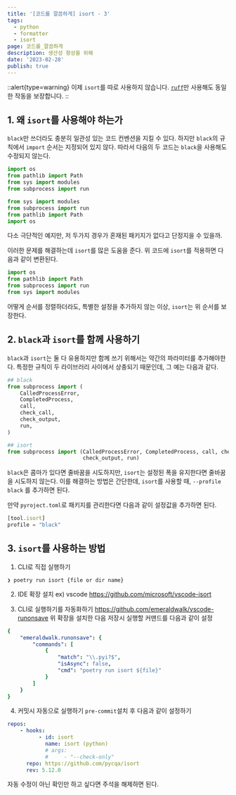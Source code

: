 ```yaml
---
title: '[코드를 깔끔하게] isort - 3'
tags:
  - python
  - formatter
  - isort
page: 코드를_깔끔하게
description: 생산성 향상을 위해
date: '2023-02-28'
publish: true
---
```


::alert{type=warning}
이제 `isort`를 따로 사용하지 않습니다.
[`ruff`](/@post/python/type_hint_4)만 사용해도 동일한 작동을 보장합니다.
::

## 1. 왜 `isort`를 사용해야 하는가

`black`만 쓰더라도 충분히 일관성 있는 코드 컨벤션을 지킬 수 있다. 하지만 `black`의 규칙에서 `import` 순서는 지정되어 있지 않다. 따라서 다음의 두 코드는 `black`을 사용해도 수정되지 않는다.

```python
import os
from pathlib import Path
from sys import modules
from subprocess import run
```
```python
from sys import modules
from subprocess import run
from pathlib import Path
import os
```
다소 극단적인 예지만, 저 두가지 경우가 혼재된 패키지가 없다고 단정지을 수 있을까.

이러한 문제를 해결하는데 `isort`를 많은 도움을 준다. 위 코드에 `isort`를 적용하면 다음과 같이 변환된다.
```python
import os
from pathlib import Path
from subprocess import run
from sys import modules
```
어떻게 순서를 정렬하더라도, 특별한 설정을 추가하지 않는 이상, `isort`는 위 순서를 보장한다.

## 2. `black`과 `isort`를 함께 사용하기
`black`과 `isort`는 둘 다 유용하지만 함께 쓰기 위해서는 약간의 파라미터를 추가해야한다. 특정한 규칙이 두 라이브러리 사이에서 상충되기 때문인데, 그 예는 다음과 같다.
```python
## black
from subprocess import (
    CalledProcessError,
    CompletedProcess,
    call,
    check_call,
    check_output,
    run,
)
```
```python
## isort
from subprocess import (CalledProcessError, CompletedProcess, call, check_call,
                        check_output, run)
```
`black`은 콤마가 있다면 줄바꿈을 시도하지만, `isort`는 설정된 폭을 유지한다면 줄바꿈을 시도하지 않는다.
이를 해결하는 방법은 간단한데, `isort`를 사용할 때, `--profile black` 를 추가하면 된다.

만약 `pyroject.toml`로 패키지를 관리한다면 다음과 같이 설정값을 추가하면 된다.
```js
[tool.isort]
profile = "black"
```

## 3. `isort`를 사용하는 방법

1. CLI로 직접 실행하기
```console
❯ poetry run isort {file or dir name}
```
2. IDE 확장 설치
ex) vscode
https://github.com/microsoft/vscode-isort

3. CLI로 실행하기를 자동화하기
https://github.com/emeraldwalk/vscode-runonsave
위 확장을 설치한 다음 저장시 실행할 커맨드를 다음과 같이 설정
```yaml
{
    "emeraldwalk.runonsave": {
        "commands": [
            {
                "match": "\\.pyi?$",
                "isAsync": false,
                "cmd": "poetry run isort ${file}"
            }
        ]
    }
}
```
4. 커밋시 자동으로 실행하기
`pre-commit`설치 후 다음과 같이 설정하기
```yaml
repos:
    - hooks:
          - id: isort
            name: isort (python)
            # args:
            #     - "--check-only"
      repo: https://github.com/pycqa/isort
      rev: 5.12.0
```
자동 수정이 아닌 확인만 하고 싶다면 주석을 해제하면 된다.
